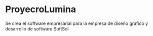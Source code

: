 
# ProyecroLumina
Se crea el software empresarial para la empresa de diseño grafico y desarrollo de software SoftSol
